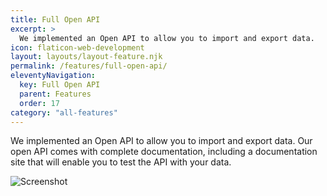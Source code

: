 ```yaml
---
title: Full Open API
excerpt: >
  We implemented an Open API to allow you to import and export data.
icon: flaticon-web-development
layout: layouts/layout-feature.njk
permalink: /features/full-open-api/
eleventyNavigation:
  key: Full Open API
  parent: Features
  order: 17
category: "all-features"
---
```


We implemented an Open API to allow you to import and export data. Our open API comes with complete documentation, including a documentation site that will enable you to test the API with your data.

<img class="img-fluid" src="https://www.itportal.com/v4/images/api.png" alt="Screenshot">